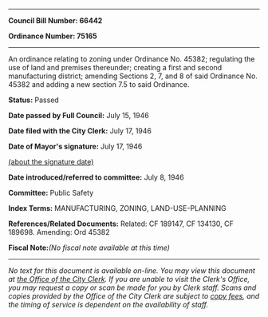 

********

**Council Bill Number: 66442**
   
**Ordinance Number: 75165**
********

 An ordinance relating to zoning under Ordinance No. 45382; regulating the use of land and premises thereunder; creating a first and second manufacturing district; amending Sections 2, 7, and 8 of said Ordinance No. 45382 and adding a new section 7.5 to said Ordinance.

**Status:** Passed
   
**Date passed by Full Council:** July 15, 1946
   
**Date filed with the City Clerk:** July 17, 1946
   
**Date of Mayor's signature:** July 17, 1946
   
[(about the signature date)](/~public/approvaldate.htm)
   
   
   
**Date introduced/referred to committee:** July 8, 1946
   
**Committee:** Public Safety
   
   
**Index Terms:** MANUFACTURING, ZONING, LAND-USE-PLANNING

**References/Related Documents:** Related: CF 189147, CF 134130, CF 189698. Amending: Ord 45382

**Fiscal Note:**_(No fiscal note available at this time)_
********

_No text for this document is available on-line. You may view this document at [the Office of the City Clerk](http://www.seattle.gov/leg/clerk/contactUs.htm). If you are unable to visit the Clerk's Office, you may request a copy or scan be made for you by Clerk staff. Scans and copies provided by the Office of the City Clerk are subject to [copy fees](http://clerk.seattle.gov/~public/clerkfees.htm), and the timing of service is dependent on the availability of staff._

